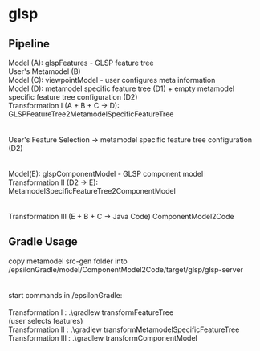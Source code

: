 # glsp


## Pipeline

  Model (A): glspFeatures - GLSP feature tree <br>
  User's Metamodel (B) <br>
  Model (C): viewpointModel - user configures meta information <br>
  Model (D): metamodel specific feature tree (D1) + empty metamodel specific feature tree configuration (D2) <br>
  Transformation I (A + B + C -> D): GLSPFeatureTree2MetamodelSpecificFeatureTree <br>
  <br>
  <br>
  User's Feature Selection -> metamodel specific feature tree configuration (D2) <br>
  <br>
  <br>
  Model(E): glspComponentModel - GLSP component model <br>
  Transformation II (D2 -> E): MetamodelSpecificFeatureTree2ComponentModel <br>
  <br>
  <br>
  Transformation III (E + B + C -> Java Code) ComponentModel2Code <br>


## Gradle Usage

  copy metamodel src-gen folder into /epsilonGradle/model/ComponentModel2Code/target/glsp/glsp-server <br>
  <br>
  <br>
  start commands in /epsilonGradle: <br>
  <br>
  Transformation I : .\gradlew transformFeatureTree <br>
  (user selects features) <br>
  Transformation II : .\gradlew transformMetamodelSpecificFeatureTree <br>
  Transformation III : .\gradlew transformComponentModel <br>